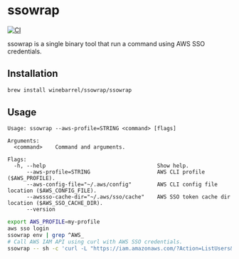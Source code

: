 # ssowrap

[![CI](https://github.com/winebarrel/ssowrap/actions/workflows/ci.yml/badge.svg)](https://github.com/winebarrel/ssowrap/actions/workflows/ci.yml)

ssowrap is a single binary tool that run a command using AWS SSO credentials.

## Installation

```sh
brew install winebarrel/ssowrap/ssowrap
```

## Usage

```
Usage: ssowrap --aws-profile=STRING <command> [flags]

Arguments:
  <command>    Command and arguments.

Flags:
  -h, --help                                   Show help.
      --aws-profile=STRING                     AWS CLI profile ($AWS_PROFILE).
      --aws-config-file="~/.aws/config"        AWS CLI config file location ($AWS_CONFIG_FILE).
      --awssso-cache-dir="~/.aws/sso/cache"    AWS SSO token cache dir location ($AWS_SSO_CACHE_DIR).
      --version
```

```sh
export AWS_PROFILE=my-profile
aws sso login
ssowrap env | grep ^AWS_
# Call AWS IAM API using curl with AWS SSO credentials.
ssowrap -- sh -c 'curl -L "https://iam.amazonaws.com/?Action=ListUsers&Version=2010-05-08" --aws-sigv4 "aws:amz:us-east-1:iam" --user "$AWS_ACCESS_KEY_ID:$AWS_SECRET_ACCESS_KEY" -H "X-Amz-Security-Token: $AWS_SESSION_TOKEN"'
```
